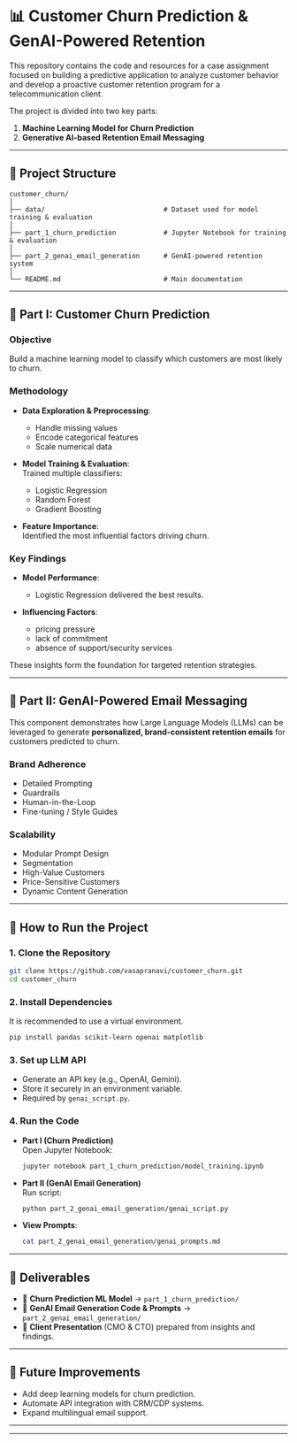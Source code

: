 # 📊 Customer Churn Prediction & GenAI-Powered Retention

This repository contains the code and resources for a case assignment focused on building a predictive application to analyze customer behavior and develop a proactive customer retention program for a telecommunication client.  

The project is divided into two key parts:  
1. **Machine Learning Model for Churn Prediction**  
2. **Generative AI-based Retention Email Messaging**  

---

## 📁 Project Structure

```
customer_churn/
│
├── data/                              # Dataset used for model training & evaluation
│
├── part_1_churn_prediction            # Jupyter Notebook for training & evaluation
│
├── part_2_genai_email_generation      # GenAI-powered retention system
│
└── README.md                          # Main documentation
```

---

## 🎯 Part I: Customer Churn Prediction

### Objective
Build a machine learning model to classify which customers are most likely to churn.

### Methodology
- **Data Exploration & Preprocessing**:  
  - Handle missing values  
  - Encode categorical features  
  - Scale numerical data  

- **Model Training & Evaluation**:  
  Trained multiple classifiers:  
  - Logistic Regression  
  - Random Forest  
  - Gradient Boosting  

- **Feature Importance**:  
  Identified the most influential factors driving churn.  

### Key Findings
- **Model Performance**:  
  - Logistic Regression delivered the best results.  

- **Influencing Factors**:  
  - pricing pressure  
  - lack of commitment
  - absence of support/security services 

These insights form the foundation for targeted retention strategies.  

---

## 📩 Part II: GenAI-Powered Email Messaging

This component demonstrates how Large Language Models (LLMs) can be leveraged to generate **personalized, brand-consistent retention emails** for customers predicted to churn.

### Brand Adherence
- Detailed Prompting
- Guardrails 
- Human-in-the-Loop
- Fine-tuning / Style Guides

### Scalability
- Modular Prompt Design
- Segmentation  
- High-Value Customers
- Price-Sensitive Customers
- Dynamic Content Generation

---

## 🚀 How to Run the Project

### 1. Clone the Repository
```bash
git clone https://github.com/vasapranavi/customer_churn.git
cd customer_churn
```

### 2. Install Dependencies
It is recommended to use a virtual environment.  
```bash
pip install pandas scikit-learn openai matplotlib
```

### 3. Set up LLM API
- Generate an API key (e.g., OpenAI, Gemini).  
- Store it securely in an environment variable.  
- Required by `genai_script.py`.  

### 4. Run the Code
- **Part I (Churn Prediction)**  
  Open Jupyter Notebook:  
  ```bash
  jupyter notebook part_1_churn_prediction/model_training.ipynb
  ```  

- **Part II (GenAI Email Generation)**  
  Run script:  
  ```bash
  python part_2_genai_email_generation/genai_script.py
  ```

- **View Prompts**:  
  ```bash
  cat part_2_genai_email_generation/genai_prompts.md
  ```

---

## 🤝 Deliverables

- 📂 **Churn Prediction ML Model** → `part_1_churn_prediction/`  
- 📂 **GenAI Email Generation Code & Prompts** → `part_2_genai_email_generation/`  
- 🎤 **Client Presentation** (CMO & CTO) prepared from insights and findings.  

---

## 📌 Future Improvements
- Add deep learning models for churn prediction.  
- Automate API integration with CRM/CDP systems.  
- Expand multilingual email support.  

---


---
